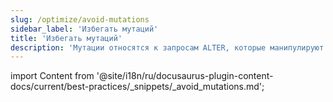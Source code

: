 ```yaml
---
slug: /optimize/avoid-mutations
sidebar_label: 'Избегать мутаций'
title: 'Избегать мутаций'
description: 'Мутации относятся к запросам ALTER, которые манипулируют данными таблицы'
---
```


import Content from '@site/i18n/ru/docusaurus-plugin-content-docs/current/best-practices/_snippets/_avoid_mutations.md';

<Content />
